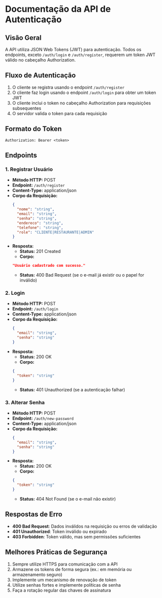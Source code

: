 # Documentação da API de Autenticação  

## Visão Geral  
A API utiliza JSON Web Tokens (JWT) para autenticação. Todos os endpoints, exceto `/auth/login` e `/auth/register`, requerem um token JWT válido no cabeçalho Authorization.  

## Fluxo de Autenticação  
1. O cliente se registra usando o endpoint `/auth/register`  
2. O cliente faz login usando o endpoint `/auth/login` para obter um token JWT  
3. O cliente inclui o token no cabeçalho Authorization para requisições subsequentes  
4. O servidor valida o token para cada requisição  

## Formato do Token  
`Authorization: Bearer <token>`  

## Endpoints  

### 1. Registrar Usuário  
- **Método HTTP:** POST  
- **Endpoint:** `/auth/register`  
- **Content-Type:** application/json  
- **Corpo da Requisição:**  
  ```json
  {
    "nome": "string",
    "email": "string",
    "senha": "string",
    "endereco": "string",
    "telefone": "string",
    "role": "CLIENTE|RESTAURANTE|ADMIN"
  }
  ```  
- **Resposta:**  
  - **Status:** 201 Created  
  - **Corpo:**  
  ```json
  "Usuário cadastrado com sucesso."
  ```  
  - **Status:** 400 Bad Request (se o e-mail já existir ou o papel for inválido)  

### 2. Login  
- **Método HTTP:** POST  
- **Endpoint:** `/auth/login`  
- **Content-Type:** application/json  
- **Corpo da Requisição:**  
  ```json
  {
    "email": "string",
    "senha": "string"
  }
  ```  
- **Resposta:**  
  - **Status:** 200 OK  
  - **Corpo:**  
  ```json
  {
    "token": "string"
  }
  ```  
  - **Status:** 401 Unauthorized (se a autenticação falhar)  

### 3. Alterar Senha  
- **Método HTTP:** POST  
- **Endpoint:** `/auth/new-password`  
- **Content-Type:** application/json  
- **Corpo da Requisição:**  
  ```json
  {
    "email": "string",
    "senha": "string"
  }
  ```  
- **Resposta:**  
  - **Status:** 200 OK  
  - **Corpo:**  
  ```json
  {
    "token": "string"
  }
  ```  
  - **Status:** 404 Not Found (se o e-mail não existir)  

## Respostas de Erro  
- **400 Bad Request**: Dados inválidos na requisição ou erros de validação  
- **401 Unauthorized**: Token inválido ou expirado  
- **403 Forbidden**: Token válido, mas sem permissões suficientes  

## Melhores Práticas de Segurança  
1. Sempre utilize HTTPS para comunicação com a API  
2. Armazene os tokens de forma segura (ex.: em memória ou armazenamento seguro)  
3. Implemente um mecanismo de renovação de token  
4. Utilize senhas fortes e implemente políticas de senha  
5. Faça a rotação regular das chaves de assinatura

